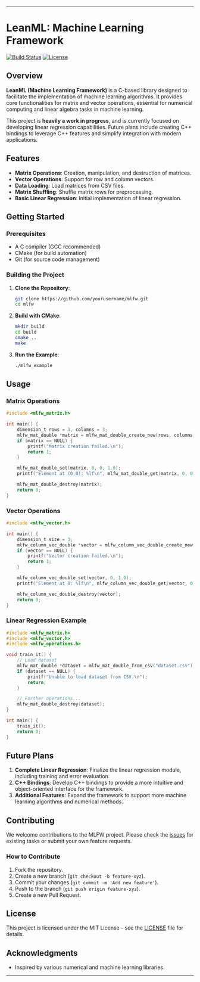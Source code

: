 

---

# LeanML: Machine Learning Framework

[![Build Status](https://img.shields.io/badge/build-passing-brightgreen.svg)](https://github.com/RogueWarrior34/LeanML)
[![License](https://img.shields.io/badge/license-MIT-blue.svg)](LICENSE)

## Overview

**LeanML (Machine Learning Framework)** is a C-based library designed to facilitate the implementation of machine learning algorithms. It provides core functionalities for matrix and vector operations, essential for numerical computing and linear algebra tasks in machine learning.

This project is **heavily a work in progress**, and is currently focused on developing linear regression capabilities. Future plans include creating C++ bindings to leverage C++ features and simplify integration with modern applications.

## Features

- **Matrix Operations**: Creation, manipulation, and destruction of matrices.
- **Vector Operations**: Support for row and column vectors.
- **Data Loading**: Load matrices from CSV files.
- **Matrix Shuffling**: Shuffle matrix rows for preprocessing.
- **Basic Linear Regression**: Initial implementation of linear regression.

## Getting Started

### Prerequisites

- A C compiler (GCC recommended)
- CMake (for build automation)
- Git (for source code management)

### Building the Project

1. **Clone the Repository**:
    ```bash
    git clone https://github.com/yourusername/mlfw.git
    cd mlfw
    ```

2. **Build with CMake**:
    ```bash
    mkdir build
    cd build
    cmake ..
    make
    ```

3. **Run the Example**:
    ```bash
    ./mlfw_example
    ```

## Usage

### Matrix Operations

```c
#include <mlfw_matrix.h>

int main() {
    dimension_t rows = 3, columns = 3;
    mlfw_mat_double *matrix = mlfw_mat_double_create_new(rows, columns);
    if (matrix == NULL) {
        printf("Matrix creation failed.\n");
        return 1;
    }

    mlfw_mat_double_set(matrix, 0, 0, 1.0);
    printf("Element at (0,0): %lf\n", mlfw_mat_double_get(matrix, 0, 0));

    mlfw_mat_double_destroy(matrix);
    return 0;
}
```

### Vector Operations

```c
#include <mlfw_vector.h>

int main() {
    dimension_t size = 3;
    mlfw_column_vec_double *vector = mlfw_column_vec_double_create_new(size);
    if (vector == NULL) {
        printf("Vector creation failed.\n");
        return 1;
    }

    mlfw_column_vec_double_set(vector, 0, 1.0);
    printf("Element at 0: %lf\n", mlfw_column_vec_double_get(vector, 0));

    mlfw_column_vec_double_destroy(vector);
    return 0;
}
```

### Linear Regression Example

```c
#include <mlfw_matrix.h>
#include <mlfw_vector.h>
#include <mlfw_operations.h>

void train_it() {
    // Load dataset
    mlfw_mat_double *dataset = mlfw_mat_double_from_csv("dataset.csv");
    if (dataset == NULL) {
        printf("Unable to load dataset from CSV.\n");
        return;
    }

    // Further operations...
    mlfw_mat_double_destroy(dataset);
}

int main() {
    train_it();
    return 0;
}
```

## Future Plans

1. **Complete Linear Regression**: Finalize the linear regression module, including training and error evaluation.
2. **C++ Bindings**: Develop C++ bindings to provide a more intuitive and object-oriented interface for the framework.
3. **Additional Features**: Expand the framework to support more machine learning algorithms and numerical methods.

## Contributing

We welcome contributions to the MLFW project. Please check the [issues](https://github.com/RogueWarrior34/LeanML/issues) for existing tasks or submit your own feature requests.

### How to Contribute

1. Fork the repository.
2. Create a new branch (`git checkout -b feature-xyz`).
3. Commit your changes (`git commit -m 'Add new feature'`).
4. Push to the branch (`git push origin feature-xyz`).
5. Create a new Pull Request.

## License

This project is licensed under the MIT License - see the [LICENSE](LICENSE) file for details.

## Acknowledgments

- Inspired by various numerical and machine learning libraries.

---
